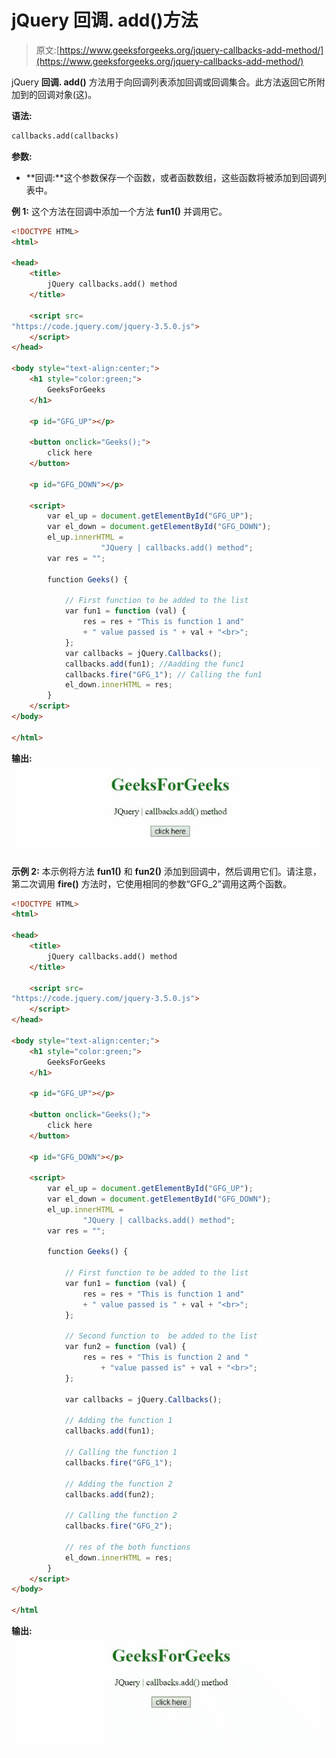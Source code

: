 # jQuery 回调. add()方法

> 原文:[https://www.geeksforgeeks.org/jquery-callbacks-add-method/](https://www.geeksforgeeks.org/jquery-callbacks-add-method/)

jQuery **回调. add()** 方法用于向回调列表添加回调或回调集合。此方法返回它所附加到的回调对象(这)。

**语法:**

```html
callbacks.add(callbacks)

```

**参数:**

*   **回调:**这个参数保存一个函数，或者函数数组，这些函数将被添加到回调列表中。

**例 1:** 这个方法在回调中添加一个方法 **fun1()** 并调用它。

```html
<!DOCTYPE HTML>
<html>

<head>
    <title>
        jQuery callbacks.add() method
    </title>

    <script src=
"https://code.jquery.com/jquery-3.5.0.js">
    </script>
</head>

<body style="text-align:center;">
    <h1 style="color:green;">
        GeeksForGeeks
    </h1>

    <p id="GFG_UP"></p>

    <button onclick="Geeks();">
        click here
    </button>

    <p id="GFG_DOWN"></p>

    <script>
        var el_up = document.getElementById("GFG_UP");
        var el_down = document.getElementById("GFG_DOWN");
        el_up.innerHTML = 
                    "JQuery | callbacks.add() method";
        var res = "";

        function Geeks() {

            // First function to be added to the list
            var fun1 = function (val) {
                res = res + "This is function 1 and"
                + " value passed is " + val + "<br>";
            };
            var callbacks = jQuery.Callbacks();
            callbacks.add(fun1); //Aadding the func1
            callbacks.fire("GFG_1"); // Calling the fun1
            el_down.innerHTML = res;
        } 
    </script>
</body>

</html>
```

**输出:**
![](img/aad59a3fd85ab9fbb5c165fd13afba73.png)

**示例 2:** 本示例将方法 **fun1()** 和 **fun2()** 添加到回调中，然后调用它们。请注意，第二次调用 **fire()** 方法时，它使用相同的参数“GFG_2”调用这两个函数。

```html
<!DOCTYPE HTML>
<html>

<head>
    <title>
        jQuery callbacks.add() method
    </title>

    <script src=
"https://code.jquery.com/jquery-3.5.0.js">
    </script>
</head>

<body style="text-align:center;">
    <h1 style="color:green;">
        GeeksForGeeks
    </h1>

    <p id="GFG_UP"></p>

    <button onclick="Geeks();">
        click here
    </button>

    <p id="GFG_DOWN"></p>

    <script>
        var el_up = document.getElementById("GFG_UP");
        var el_down = document.getElementById("GFG_DOWN");
        el_up.innerHTML = 
                "JQuery | callbacks.add() method";
        var res = "";

        function Geeks() {

            // First function to be added to the list
            var fun1 = function (val) {
                res = res + "This is function 1 and"
                + " value passed is " + val + "<br>";
            };

            // Second function to  be added to the list
            var fun2 = function (val) {
                res = res + "This is function 2 and "
                    + "value passed is" + val + "<br>";
            };

            var callbacks = jQuery.Callbacks();

            // Adding the function 1
            callbacks.add(fun1);

            // Calling the function 1
            callbacks.fire("GFG_1");

            // Adding the function 2
            callbacks.add(fun2); 

            // Calling the function 2
            callbacks.fire("GFG_2"); 

            // res of the both functions
            el_down.innerHTML = res; 
        } 
    </script>
</body>

</html
```

**输出:**
![](img/26d673216bc4a33e458419656646be20.png)